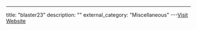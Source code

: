 ---
title: "blaster23"
description: ""
external_category: "Miscellaneous"
---[Visit Website](https://github.com/blaster23)

